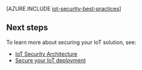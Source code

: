<properties
 pageTitle="IoT Security Best Practices | Microsoft Azure"
 description="Security best practices for securing your IoT infrastructure"
 services=""
 suite="iot-suite"
 documentationCenter=""
 authors="YuriDio"
 manager="timlt"
 editor=""/>

<tags
 ms.service="iot-suite"
 ms.devlang="na"
 ms.topic="article"
 ms.tgt_pltfrm="na"
 ms.workload="na"
 ms.date="06/22/2016"
 ms.author="yurid"/>

[AZURE.INCLUDE [iot-security-best-practices](../../includes/iot-security-best-practices.md)]

## Next steps

To learn more about securing your IoT solution, see:

- [IoT Security Architecture][lnk-security-architecture]
- [Secure your IoT deployment][lnk-security-deployment]

[lnk-security-architecture]: iot-security-architecture.md
[lnk-security-deployment]: iot-suite-security-deployment.md